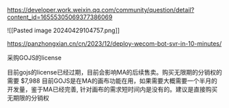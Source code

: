 

https://developer.work.weixin.qq.com/community/question/detail?content_id=16555305069377386069


![[Pasted image 20240429104757.png]]




https://panzhongxian.cn/cn/2023/12/deploy-wecom-bot-svr-in-10-minutes/



采购GOJS的license

目前gojs的license已经过期，目前会影响MA的后续售卖。购买无限期的分销权的需要 $7,988
目前GOJS是在MA的画布功能在用，如果需要大概需要一个半月的开发量，鉴于MA已经完善, 针对画布的需求短时间内是没有的。建议是直接购买无期限的分销权







